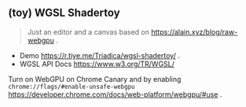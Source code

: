 ## (toy) WGSL Shadertoy

> Just an editor and a canvas based on https://alain.xyz/blog/raw-webgpu .

- Demo https://r.tiye.me/Triadica/wgsl-shadertoy/ .
- WGSL API Docs https://www.w3.org/TR/WGSL/

Turn on WebGPU on Chrome Canary and by enabling `chrome://flags/#enable-unsafe-webgpu` https://developer.chrome.com/docs/web-platform/webgpu/#use .
